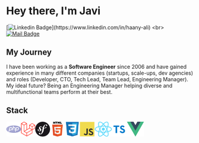 # Hey there, I'm Javi
[![Linkedin Badge](https://img.shields.io/badge/-javiernunezfernandez-blue?style=flat-square&logo=Linkedin&logoColor=white&link=[[https://www.linkedin.com/in/haany-ali](https://www.linkedin.com/in/javiernunezfernandez/)](https://www.linkedin.com/in/javiernunezfernandez/))](https://www.linkedin.com/in/haany-ali) 
<br>[![Mail Badge](https://img.shields.io/badge/-javi@javiernunez.com-c14438?style=flat-square&logo=mail.ru&logoColor=white&link=mailto:javi@javiernunez.com)](mailto:javi@javiernunez.com) 

## My Journey
I have been working as a <b>Software Engineer</b> since 2006 and have gained experience in many different companies (startups, scale-ups, dev agencies) and roles (Developer, CTO, Tech Lead, Team Lead, Engineering Manager). My ideal future? Being an Engineering Manager helping diverse and multifunctional teams perform at their best.

## Stack
<div style="display: flex; flex-direction: row">
<img height="40" src="assets/logos/php.png">
<img height="40" src="assets/logos/laravel.svg">
<img height="40" src="assets/logos/symfony.svg">
<img height="40" src="assets/logos/html5.svg">
<img height="40" src="assets/logos/css.svg">
<img height="40" src="assets/logos/js.svg">
<img height="40" src="assets/logos/react.svg.png">
<img height="40" src="assets/logos/ts.svg">
<img height="40" src="assets/logos/vue.svg">
</div>

